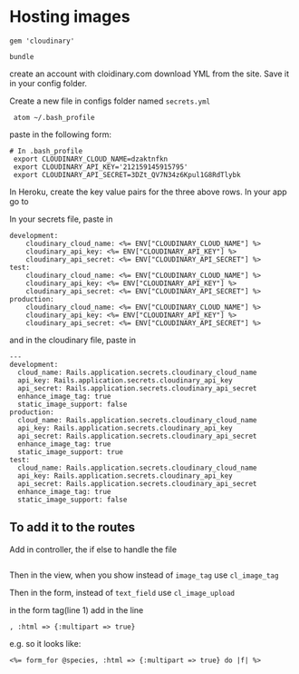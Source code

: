 # Hosting images

```
gem 'cloudinary'
```
```
bundle
```

create an account with cloidinary.com
download YML from the site.
Save it in your config folder.

Create a new file in configs folder named `secrets.yml`

```
 atom ~/.bash_profile
```

paste in the following form:
```
# In .bash_profile
 export CLOUDINARY_CLOUD_NAME=dzaktnfkn
 export CLOUDINARY_API_KEY='212159145915795'
 export CLOUDINARY_API_SECRET=3DZt_QV7N34z6Kpul1G8RdTlybk

```

In Heroku, create the key value pairs for the three above rows. In your app go to

In your secrets file, paste in
```
development:
    cloudinary_cloud_name: <%= ENV["CLOUDINARY_CLOUD_NAME"] %>
    cloudinary_api_key: <%= ENV["CLOUDINARY_API_KEY"] %>
    cloudinary_api_secret: <%= ENV["CLOUDINARY_API_SECRET"] %>
test:
    cloudinary_cloud_name: <%= ENV["CLOUDINARY_CLOUD_NAME"] %>
    cloudinary_api_key: <%= ENV["CLOUDINARY_API_KEY"] %>
    cloudinary_api_secret: <%= ENV["CLOUDINARY_API_SECRET"] %>
production:
    cloudinary_cloud_name: <%= ENV["CLOUDINARY_CLOUD_NAME"] %>
    cloudinary_api_key: <%= ENV["CLOUDINARY_API_KEY"] %>
    cloudinary_api_secret: <%= ENV["CLOUDINARY_API_SECRET"] %>

```
and in the cloudinary file, paste in
```
---
development:
  cloud_name: Rails.application.secrets.cloudinary_cloud_name
  api_key: Rails.application.secrets.cloudinary_api_key
  api_secret: Rails.application.secrets.cloudinary_api_secret
  enhance_image_tag: true
  static_image_support: false
production:
  cloud_name: Rails.application.secrets.cloudinary_cloud_name
  api_key: Rails.application.secrets.cloudinary_api_key
  api_secret: Rails.application.secrets.cloudinary_api_secret
  enhance_image_tag: true
  static_image_support: true
test:
  cloud_name: Rails.application.secrets.cloudinary_cloud_name
  api_key: Rails.application.secrets.cloudinary_api_key
  api_secret: Rails.application.secrets.cloudinary_api_secret
  enhance_image_tag: true
  static_image_support: false

```


## To add it to the routes

Add in controller, the if else to handle the file
```

```

Then in the view, when you show instead of `image_tag` use `cl_image_tag`

Then in the form, instead of `text_field` use `cl_image_upload`

in the form tag(line 1) add in the line

```
, :html => {:multipart => true}
```

e.g. so it looks like:
```
<%= form_for @species, :html => {:multipart => true} do |f| %>
```
